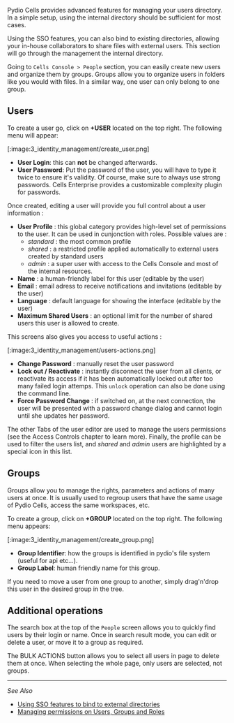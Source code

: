 Pydio Cells provides advanced features for managing your users directory. In a simple setup, using the internal directory should be sufficient for most cases. 

Using the SSO features, you can also bind to existing directories, allowing your in-house collaborators to share files with external users. This section will go through the management the internal directory.

Going to `Cells Console > People` section, you can easily create new users and organize them by groups. Groups allow you to organize users in folders like you would with files. In a similar way, one user can only belong to one group. 

## Users

To create a user go, click on **+USER** located on the top right. The following menu will appear:

[:image:3_identity_management/create_user.png]

- **User Login**: this can **not** be changed afterwards.  
- **User Password**: Put the password of the user, you will have to type it twice to ensure it's validity. Of course, make sure to always use strong passwords. Cells Enterprise provides a customizable complexity plugin for passwords.

Once created, editing a user will provide you full control about a user information : 

- **User Profile** : this global category provides high-level set of permissions to the user. It can be used in cunjonction with roles. Possible values are :
   * _standard_ : the most common profile 
   * _shared_ : a restricted profile applied automatically to external users created by standard users
   * _admin_ : a super user with access to the Cells Console and most of the internal resources.
- **Name** : a human-friendly label for this user (editable by the user)
- **Email** : email adress to receive notifications and invitations (editable by the user)
- **Language** : default language for showing the interface (editable by the user)
- **Maximum Shared Users** : an optional limit for the number of shared users this user is allowed to create.

This screens also gives you access to useful actions : 

[:image:3_identity_management/users-actions.png]

- **Change Password** : manually reset the user password
- **Lock out / Reactivate** : instantly disconnect the user from all clients, or reactivate its access if it has been automatically locked out after too many failed login attemps. This `unlock` operation can also be done using the command line.
- **Force Password Change** : if switched on, at the next connection, the user will be presented with a password change dialog and cannot login until she updates her password.

The other Tabs of the user editor are used to manage the users permissions (see the Access Controls chapter to learn more). Finally, the profile can be used to filter the users list, and _shared_ and _admin_ users are highlighted by a special icon in this list.

## Groups

Groups allow you to manage the rights, parameters and actions of many users at once. It is usually used to regroup users that have the same usage of Pydio Cells, access the same workspaces, etc.

To create a group, click on **+GROUP** located on the top right. The following menu appears:

[:image:3_identity_management/create_group.png]

- **Group Identifier**: how the groups is identified in pydio's file system (useful for api etc...).
- **Group Label**: human friendly name for this group.

If you need to move a user from one group to another, simply drag'n'drop this user in the desired group in the tree.


## Additional operations

The search box at the top of the `People` screen allows you to quickly find users by their login or name. Once in search result mode, you can edit or delete a user, or move it to a group as required.

The BULK ACTIONS button allows you to select all users in page to delete them at once. When selecting the whole page, only users are selected, not groups.

--------------
_See Also_

 - [Using SSO features to bind to external directories](./single-sign-features)
 - [Managing permissions on Users, Groups and Roles](./users-roles-and-groups)